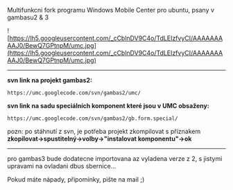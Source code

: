 Multifunkcni fork programu Windows Mobile Center pro ubuntu, psany v gambasu2 & 3

![https://lh5.googleusercontent.com/_cCblnDV9C4o/TdLEIzfvyCI/AAAAAAAAAJ0/BewQ7GPtnpM/umc.jpg](https://lh5.googleusercontent.com/_cCblnDV9C4o/TdLEIzfvyCI/AAAAAAAAAJ0/BewQ7GPtnpM/umc.jpg)


---


**svn link na projekt gambas2:**

`https://umc.googlecode.com/svn/gambas2/umc/`

**svn link na sadu speciálních komponent které jsou v UMC obsaženy:**

`https://umc.googlecode.com/svn/gambas2/gb.form.special/`

pozn:
po stáhnutí z svn, je potřeba projekt zkompilovat s příznakem **zkopilovat→spustitelný→volby→"instalovat komponentu"→ok**


---


pro gambas3 bude dodatecne importovana az vyladena verze z 2,
s jistymi upravami na ovladani dbus sbernice...


Pokud máte nápady, připomínky, pište na mail ;)